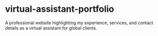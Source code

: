 # virtual-assistant-portfolio
A professional website highlighting my experience, services, and contact details as a virtual assistant for global clients.
